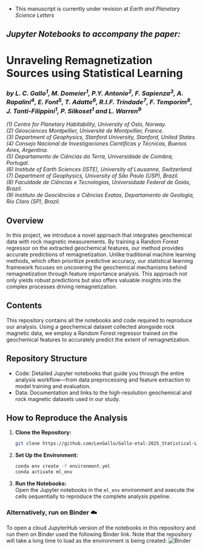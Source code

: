 - This manuscript is currently under revision at *Earth and Planetary Science Letters*

## ***Jupyter Notebooks to accompany the paper:***
    
# **Unraveling Remagnetization Sources using Statistical Learning**

### *by L. C. Gallo<sup>1</sup>, M. Domeier<sup>1</sup>, P.Y. Antonio<sup>2</sup>, F. Sapienza<sup>3</sup>, A. Rapalini<sup>4</sup>, E. Font<sup>5</sup>, T. Adatte<sup>6</sup>, R.I.F. Trindade<sup>7</sup>, F. Temporim<sup>8</sup>, J. Tonti-Filippini<sup>1</sup>, P. Silkoset<sup>1</sup> and L. Warren<sup>9</sup>*

*(1) Centre for Planetary Habitability, University of Oslo, Norway.*  
*(2) Géosciences Montpellier, Université de Montpellier, France.*  
*(3) Department of Geophysics, Stanford University, Stanford, United States.*  
*(4) Consejo Nacional de Investigaciones Científicas y Técnicas, Buenos Aires, Argentina.*  
*(5) Departamento de Ciências da Terra, Universidade de Coimbra, Portugal.*  
*(6) Institute of Earth Sciences (ISTE), University of Lausanne, Switzerland.*  
*(7) Department of Geophysics, University of São Paulo (USP), Brazil.*  
*(8) Faculdade de Ciências e Tecnologias, Universidade Federal de Goiás, Brazil.*  
*(9) Instituto de Geociências e Ciências Exatas, Departamento de Geologia, Rio Claro (SP), Brazil.*


## Overview 

In this project, we introduce a novel approach that integrates geochemical data with rock magnetic measurements. By training a Random Forest regressor on the extracted geochemical features, our method provides accurate predictions of remagnetization. Unlike traditional machine learning methods, which often prioritize predictive accuracy, our statistical learning framework focuses on uncovering the geochemical mechanisms behind remagnetization through feature importance analysis. This approach not only yields robust predictions but also offers valuable insights into the complex processes driving remagnetization.

## Contents

This repository contains all the notebooks and code required to reproduce our analysis. Using a geochemical dataset collected alongside rock magnetic data, we employ a Random Forest regressor trained on the geochemical features to accurately predict the extent of remagnetization.

## Repository Structure
 - Code: Detailed Jupyter notebooks that guide you through the entire analysis workflow—from data preprocessing and feature extraction to model training and evaluation.
 - Data: Documentation and links to the high-resolution geochemical and rock magnetic datasets used in our study.

## How to Reproduce the Analysis

1. **Clone the Repository:**  
   ```bash
   git clone https://github.com/LenGallo/Gallo-etal-2025_Statistical-Learning-Remagnetizations

2. **Set Up the Environment:**  
   ```bash
   conda env create -f environment.yml
   conda activate ml_env
3. **Run the Notebooks:**  
Open the Jupyter notebooks in the `ml_env` environment and execute the cells sequentially to reproduce the complete analysis pipeline.

### Alternatively, run on Binder ☁️

To open a cloud JupyterHub version of the notebooks in this repository and run them on Binder used the following Binder link. Note that the repository will take a long time to load as the environment is being created: ![Binder](https://mybinder.org/badge_logo.svg)

